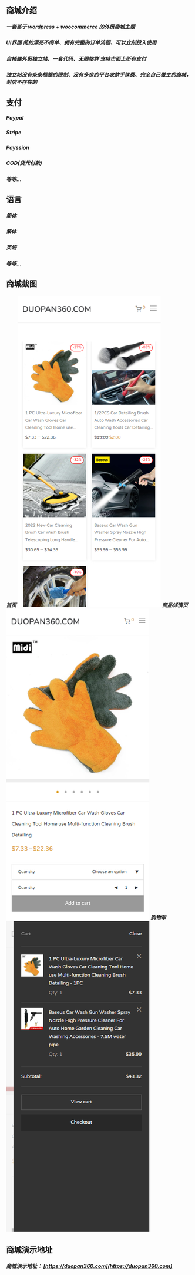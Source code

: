 

商城介绍
-----------------
##### 一套基于 wordpress + woocommerce 的外贸商城主题

##### UI界面 简约漂亮不简单、拥有完整的订单流程、可以立刻投入使用

##### 自搭建外贸独立站、一套代码、无限站群 支持市面上所有支付

##### 独立站没有条条框框的限制、没有多余的平台收款手续费、完全自己做主的商城，封店不存在的


支付
-----------------
##### Paypal

##### Stripe

##### Payssion

##### COD(货代付款)

##### 等等...


语言
-----------------
##### 简体
##### 繁体
##### 英语
##### 等等...


商城截图
-----------------
##### 首页 ![首页](/image/1.png) 商品详情页 ![商品详情页](/image/2.png)  购物车 ![购物车](/image/4.png)


商城演示地址
-----------------
##### 商城演示地址： [https://duopan360.com](https://duopan360.com)


